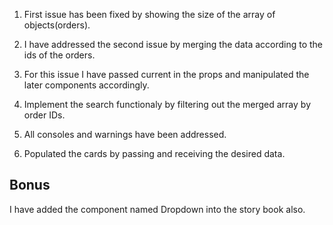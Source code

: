 1. First issue has been fixed by showing the size of the array of objects(orders).

2. I have addressed the second issue by merging the data according to the ids of the orders.

3. For this issue I have passed current in the props and manipulated the later components accordingly.

4. Implement the search functionaly by filtering out the merged array by order IDs.

5. All consoles and warnings have been addressed.

6. Populated the cards by passing and receiving the desired data.

## Bonus

I have added the component named Dropdown into the story book also.

